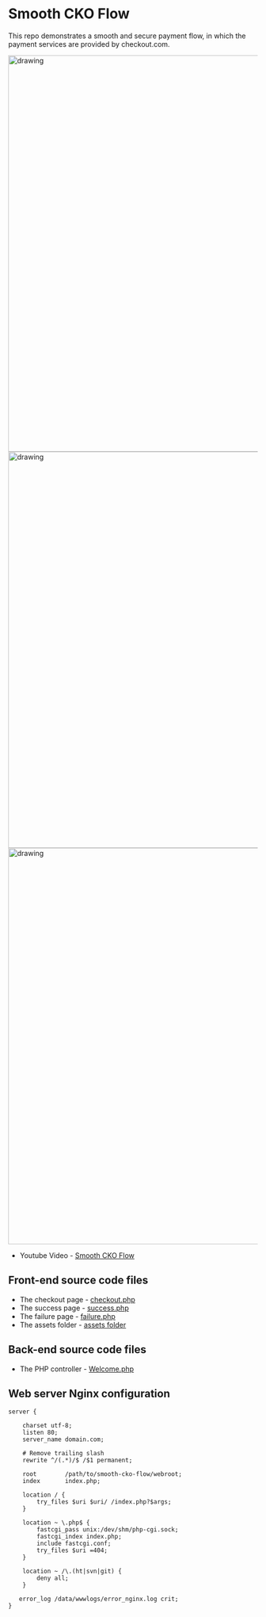 # Smooth CKO Flow


This repo demonstrates a smooth and secure payment flow, in which the payment services are provided by checkout.com.


<img src="https://raw.githubusercontent.com/liutaodotwork/smooth-cko-flow/master/webroot/assets/img/scf_desktop_1.jpeg" alt="drawing" width="800"/>
<img src="https://raw.githubusercontent.com/liutaodotwork/smooth-cko-flow/master/webroot/assets/img/scf_desktop_2.jpeg" alt="drawing" width="800"/>
<img src="https://raw.githubusercontent.com/liutaodotwork/smooth-cko-flow/master/webroot/assets/img/scf_desktop_3.jpeg" alt="drawing" width="800"/>

* Youtube Video - [Smooth CKO Flow](https://www.youtube.com/watch?v=LvyTTd9nBj0)

## Front-end source code files

* The checkout page - [checkout.php](https://github.com/liutaodotwork/smooth-cko-flow/blob/master/application/views/checkout.php)
* The success page - [success.php](https://github.com/liutaodotwork/smooth-cko-flow/blob/master/application/views/success.php)
* The failure page - [failure.php](https://github.com/liutaodotwork/smooth-cko-flow/blob/master/application/views/failure.php)
* The assets folder - [assets folder](https://github.com/liutaodotwork/smooth-cko-flow/tree/master/webroot/assets)


## Back-end source code files

* The PHP controller - [Welcome.php](https://github.com/liutaodotwork/smooth-cko-flow/blob/master/application/controllers/Welcome.php)


## Web server Nginx configuration

```
server {

    charset utf-8;
    listen 80;
    server_name domain.com;

    # Remove trailing slash
    rewrite ^/(.*)/$ /$1 permanent;

    root        /path/to/smooth-cko-flow/webroot;
    index       index.php;

    location / {
        try_files $uri $uri/ /index.php?$args;
    }

    location ~ \.php$ {
        fastcgi_pass unix:/dev/shm/php-cgi.sock;
        fastcgi_index index.php;
        include fastcgi.conf;
        try_files $uri =404;
    }

    location ~ /\.(ht|svn|git) {
        deny all;
    }

   error_log /data/wwwlogs/error_nginx.log crit;
}
```
